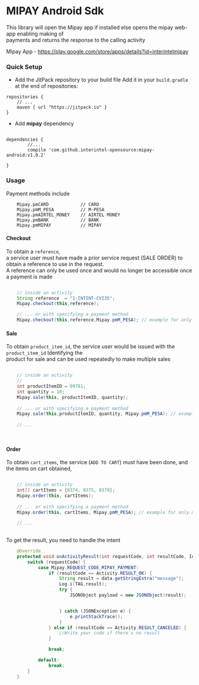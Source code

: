 # MIPAY Android Sdk

This library will open the Mipay app if installed else opens the mipay web-app  enabling making of  
payments and returns the response to the calling activity

Mipay App - https://play.google.com/store/apps/details?id=interintelmipay

### Quick Setup
- Add the JitPack repository to your build file 
Add it in your `build.gradle` at the end of repositories:
```
repositories {
    // ...
    maven { url "https://jitpack.io" }
}
```
       
- Add **mipay** dependency
```

dependencies {
        //...
        compile 'com.github.interintel-opensource:mipay-android:v1.0.2'
        
}
```

### Usage

Payment methods include
```
    Mipay.pmCARD            // CARD
    Mipay.pmM_PESA          // M-PESA
    Mipay.pmAIRTEL_MONEY    // AIRTEL MONEY
    Mipay.pmBANK            // BANK
    Mipay.pmMIPAY           // MIPAY

```

#### Checkout
To obtain a `reference`,   
a service user must have made a prior service request (SALE ORDER) to obtain a reference to use in 
the request.   
A reference can only be used once and would no longer be accessible once a payment is made

```java

    // inside an activity
    String reference  = "1-INTINT-CVI35";
    Mipay.checkout(this,reference);

    // ... or with specifying a payment method 
    Mipay.checkout(this,reference,Mipay.pmM_PESA); // example for only m-pesa 
```


#### Sale
To obtain `product_item_id`, the service user would be issued with the `product_item_id` Identifying the  
product for sale and can be used repeatedly to make  multiple sales
```java

    // inside an activity
    // 
    int productItemID = 99781;
    int quantity = 10;
    Mipay.sale(this, productItemID, quantity);
    
    // ... or with specifying a payment method 
    Mipay.sale(this,productItemID, quantity, Mipay.pmM_PESA); // example for only m-pesa 
    
    // ...

    
```
#### Order
To obtain `cart_items`, the service (`ADD TO CART`) must have been done, and the items on cart obtained, 
```java

    // inside an activity
    int[] cartItems = {8374, 8375, 8378};
    Mipay.order(this, cartItems);
    
    // ... or with specifying a payment method 
    Mipay.order(this, cartItems, Mipay.pmM_PESA); // example for only m-pesa 
        
    // ...
    
```

To get the result, you need to handle the intent
```java
    @Override
    protected void onActivityResult(int requestCode, int resultCode, Intent data) {
        switch (requestCode) {
            case Mipay.REQUEST_CODE_MIPAY_PAYMENT:
                if (resultCode == Activity.RESULT_OK) {
                    String result = data.getStringExtra("message");
                    Log.i(TAG,result);
                    try {
                        JSONObject payload = new JSONObject(result);


                    } catch (JSONException e) {
                        e.printStackTrace();
                    }
                } else if (resultCode == Activity.RESULT_CANCELED) {
                    //Write your code if there's no result
                }

                break;

            default:
                break;
        }
    }

```
